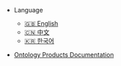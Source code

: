
- Language  
  - [:uk: English](/docs-en/)
  - [:cn: 中文](/docs-cn/)
  - [:kr: 한국어](/docs-kr/)

- [Ontology Products Documentation](https://pro-docs.ont.io/#/)
